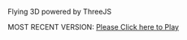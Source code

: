 Flying 3D powered by ThreeJS

MOST RECENT VERSION: [Please Click here to Play](https://rawcdn.githack.com/alperenbutun/Flying-3d/db57f3f/index.html)
